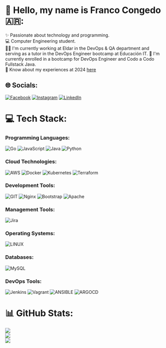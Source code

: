 # 👋 Hello, my name is Franco Congedo 🇦🇷:
✨ Passionate about technology and programming.<br>
💻 Computer Engineering student.<br>
👨‍💻 I'm currently working at Eldar in the DevOps & QA department and serving as a tutor in the DevOps Engineer bootcamp at Educación IT.
🦾 I'm currently enrolled in a bootcamp for DevOps Engineer and Codo a Codo Fullstack Java.<br>
📄 Know about my experiences at 2024 [here](https://drive.google.com/file/d/18pXF8iT30x05Yt2EuY4_wDxBNJv1kNB6/view?usp=drive_links)

## 🌐 Socials:
[![Facebook](https://img.shields.io/badge/Facebook-%231877F2.svg?logo=Facebook&logoColor=white)](https://facebook.com/https://www.facebook.com/fcongedo92) [![Instagram](https://img.shields.io/badge/Instagram-%23E4405F.svg?logo=Instagram&logoColor=white)](https://instagram.com/https://www.instagram.com/f.congedo/) [![LinkedIn](https://img.shields.io/badge/LinkedIn-%230077B5.svg?logo=linkedin&logoColor=white)](https://www.linkedin.com/in/fcongedo/) 

# 💻 Tech Stack:
### Programming Languages:
![Go](https://img.shields.io/badge/go-%2300ADD8.svg?style=flat-square&logo=go&logoColor=white) ![JavaScript](https://img.shields.io/badge/javascript-%23323330.svg?style=flat-square&logo=javascript&logoColor=%23F7DF1E) ![Java](https://img.shields.io/badge/java-%23ED8B00.svg?style=flat-square&logo=openjdk&logoColor=white) ![Python](https://img.shields.io/badge/python-3670A0?style=flat-square&logo=python&logoColor=ffdd54)
### Cloud Technologies:
![AWS](https://img.shields.io/badge/AWS-%23FF9900.svg?style=flat-square&logo=amazon-aws&logoColor=white) ![Docker](https://img.shields.io/badge/docker-%230db7ed.svg?style=flat-square&logo=docker&logoColor=white) ![Kubernetes](https://img.shields.io/badge/kubernetes-%23326ce5.svg?style=flat-square&logo=kubernetes&logoColor=white) ![Terraform](https://img.shields.io/badge/terraform-%235835CC.svg?style=flat-square&logo=terraform&logoColor=white)
### Development Tools: 
![GIT](https://img.shields.io/badge/Git-fc6d26?style=flat-square&logo=git&logoColor=white) ![Nginx](https://img.shields.io/badge/nginx-%23009639.svg?style=flat-square&logo=nginx&logoColor=white) ![Bootstrap](https://img.shields.io/badge/bootstrap-%238511FA.svg?style=flat-square&logo=bootstrap&logoColor=white)  ![Apache](https://img.shields.io/badge/apache-%23D42029.svg?style=flat-square&logo=apache&logoColor=white)
### Management Tools:
![Jira](https://img.shields.io/badge/jira-%230A0FFF.svg?style=flat-square&logo=jira&logoColor=white)
### Operating Systems:
![LINUX](https://img.shields.io/badge/Linux-FCC624?style=flat-square&logo=linux&logoColor=black)
### Databases:
![MySQL](https://img.shields.io/badge/mysql-%2300000f.svg?style=flat-square&logo=mysql&logoColor=white)
### DevOps Tools:
 ![Jenkins](https://img.shields.io/badge/jenkins-%232C5263.svg?style=flat-square&logo=jenkins&logoColor=white) ![Vagrant](https://img.shields.io/badge/vagrant-%231563FF.svg?style=flat-square&logo=vagrant&logoColor=white) ![ANSIBLE](https://img.shields.io/badge/ansible-%231A1918.svg?style=flat-square&logo=ansible&logoColor=white) ![ARGOCD](https://img.shields.io/badge/argo-EF7B4D.svg?style=flat-square&logo=argo&logoColor=white&color=%23EF7B4D)

# 📊 GitHub Stats:
![](https://github-readme-stats.vercel.app/api?username=fcongedo&theme=dark&hide_border=false&include_all_commits=false&count_private=false)<br/>
![](https://github-readme-streak-stats.herokuapp.com/?user=fcongedo&theme=dark&hide_border=false)<br/>
![](https://github-readme-stats.vercel.app/api/top-langs/?username=fcongedo&theme=dark&hide_border=false&include_all_commits=false&count_private=false&layout=compact)


